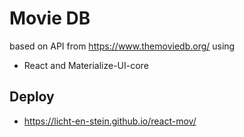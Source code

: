 # Movie DB

based on API from https://www.themoviedb.org/ using
- React and Materialize-UI-core

## Deploy
- https://licht-en-stein.github.io/react-mov/

